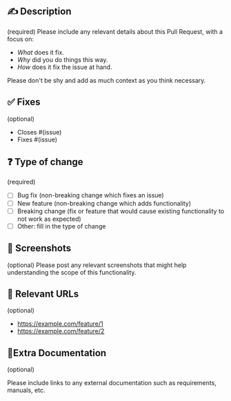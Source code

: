 ## ✍️ Description

(required) Please include any relevant details about this Pull Request, with a focus on:

- _What_ does it fix.
- _Why_ did you do things this way.
- _How_ does it fix the issue at hand.

Please don't be shy and add as much context as you think necessary.

## ✅ Fixes

(optional)

- Closes #(issue)
- Fixes #(issue)

## ❓ Type of change

(required)

- [ ] Bug fix (non-breaking change which fixes an issue)
- [ ] New feature (non-breaking change which adds functionality)
- [ ] Breaking change (fix or feature that would cause existing functionality to not work as expected)
- [ ] Other: fill in the type of change

## 📸 Screenshots

(optional) Please post any relevant screenshots that might help understanding the scope of this functionality.

## 🔗 Relevant URLs

(optional)

* https://example.com/feature/1
* https://example.com/feature/2

## 📕Extra Documentation

(optional)

Please include links to any external documentation such as requirements, manuals, etc.
